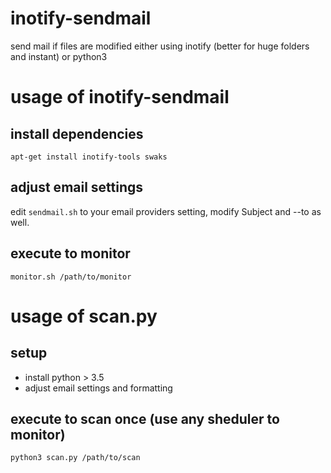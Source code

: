 # inotify-sendmail
send mail if files are modified either using inotify (better for huge folders and instant) or python3

# usage of inotify-sendmail

## install dependencies
```
apt-get install inotify-tools swaks
```

## adjust email settings
edit `sendmail.sh` to your email providers setting, modify Subject and --to as well.

## execute to monitor
```
monitor.sh /path/to/monitor
```

# usage of scan.py

## setup
- install python > 3.5
- adjust email settings and formatting

## execute to scan once (use any sheduler to monitor)
```
python3 scan.py /path/to/scan
```
